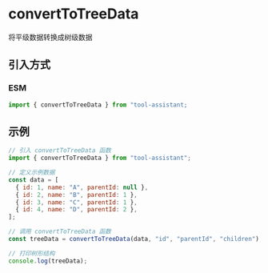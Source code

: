 # convertToTreeData

将平级数据转换成树级数据

## 引入方式

<!-- ### CJS

```javascript
const { convertToTreeData } = require("tool-assistant");
``` -->

### ESM

```javascript
import { convertToTreeData } from "tool-assistant;
```

## 示例

```javascript
// 引入 convertToTreeData 函数
import { convertToTreeData } from "tool-assistant";

// 定义示例数据
const data = [
  { id: 1, name: "A", parentId: null },
  { id: 2, name: "B", parentId: 1 },
  { id: 3, name: "C", parentId: 1 },
  { id: 4, name: "D", parentId: 2 },
];

// 调用 convertToTreeData 函数
const treeData = convertToTreeData(data, "id", "parentId", "children");

// 打印树形结构
console.log(treeData);
```
